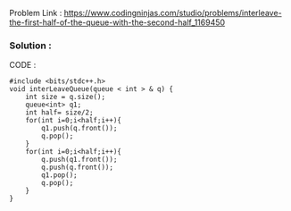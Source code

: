 Problem Link : https://www.codingninjas.com/studio/problems/interleave-the-first-half-of-the-queue-with-the-second-half_1169450

### Solution : 

CODE :

```
#include <bits/stdc++.h> 
void interLeaveQueue(queue < int > & q) {
    int size = q.size();
    queue<int> q1;
    int half= size/2;
    for(int i=0;i<half;i++){
        q1.push(q.front());
        q.pop();
    }
    for(int i=0;i<half;i++){
        q.push(q1.front());
        q.push(q.front());
        q1.pop();
        q.pop();
    }
}
```